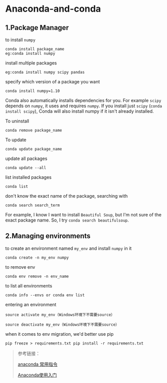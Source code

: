 # Anaconda-and-conda

## 1.Package Manager

to install `numpy`

```
conda install package_name 
eg:conda install numpy
```
<!--more-->

install multiple packages

```
eg:conda install numpy scipy pandas
```

specify which version of a package you want

```
conda install numpy=1.10
```

Conda also automatically installs dependencies for you. 
For example `scipy` depends on `numpy`, it uses and requires `numpy`. If you install just `scipy` (`conda install scipy`), Conda will also install numpy if it isn't already installed.

To uninstall

```
conda remove package_name
```

To update

```
conda update package_name
```
update all packages
```
conda update --all
```
list installed packages
```
conda list
```
don't know the exact name of the package, searching with
```
conda search search_term
```
For example, I know I want to install `Beautiful Soup`, but I'm not sure of the exact package name. So, I try `conda search beautifulsoup`.

## 2.Managing environments

to create an environment named `my_env` and install `numpy` in it
```
conda create -n my_env numpy
```
to remove env
```
conda env remove -n env_name
```
to list all environments
```
conda info --envs or conda env list
```
entering an environment
```
source activate my_env（Windows环境下不需要source）
```
```
source deactivate my_env（Windows环境下不需要source）
```
when it comes to env migration, we'd better use pip
```
pip freeze > requirements.txt pip install -r requirements.txt
```


> 参考链接：
>
> [anaconda 常用指令](https://blog.csdn.net/andylei777/article/details/79008348)
>
> [Anaconda使用入门](https://www.cnblogs.com/baiyangcao/p/anaconda_basic.html)

